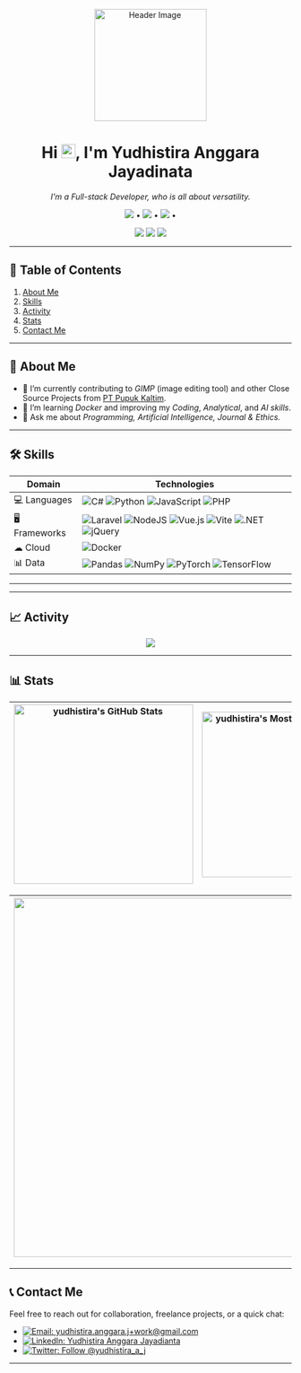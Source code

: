 <!-- ==================== -->
<!--       HEADER        -->
<!-- ==================== -->

<p align="center">
  <img src="YOUR_HEADLINE_IMAGE_OR_AVATAR_URL" alt="Header Image" width="200"/>
</p>

<h1 align="center">Hi <img src="https://media.giphy.com/media/hvRJCLFzcasrR4ia7z/giphy.gif" width="25px" height="25px">, I'm Yudhistira Anggara Jayadinata</h1>
<p align="center">
  <em>I'm a Full-stack Developer, who is all about versatility.</em>
</p>

<p align="center">
  <!-- Contact / Social Links -->
  <a href="mailto:yudhistira.anggara.j+work@gmail.com"><img src="https://img.shields.io/badge/-yudhistira.anggara.j+work@gmail.com-D14836?style=flat&logo=Gmail&logoColor=white"></a> •
  <a href="https://linkedin.com/in/yudhistira-anggara"><img src="https://img.shields.io/badge/-LinkedIn-blue?style=flat&logo=Linkedin&logoColor=white&link=https://www.linkedin.com/in/yudhistira-anggara/"></a> •
  <a href="https://twitter.com/yudhistira_a_j"><img src="https://img.shields.io/twitter/follow/yudhistira_a_j?style=social"></a> •
  <!-- <a href="https://yourblog.com">Blog</a> -->
</p>

<p align="center">
  <!-- Badges -->
  <img src="https://img.shields.io/github/last-commit/yudhistira-anggara/yudhistira-anggara">
  <img src="https://img.shields.io/github/followers/yudhistira-anggara">
  <img src="https://komarev.com/ghpvc?username=yudhistira-anggara">
</p>

---

## 📖 Table of Contents
1. [About Me](#about-me)  
2. [Skills](#skills)  
3. [Activity](#activity)
4. [Stats](#stats)
5. [Contact Me](#contact-me)
<!-- 3. [Pinned Projects](#pinned-projects)  
4. [Featured Projects](#featured-projects)
3. [Open Source Contributions](#open-source-contributions) -->

---

## <a name="about-me">🧐 About Me</a>
- 🔭 I’m currently contributing to *GIMP* (image editing tool) and other Close Source Projects from [PT Pupuk Kaltim](https://github.com/pupukkaltim).  
- 🌱 I’m learning *Docker* and improving my *Coding*, *Analytical*, and *AI skills*.  
- 💬 Ask me about *Programming,* *Artificial Intelligence,* *Journal & Ethics.*  

---

## <a name="skills">🛠 Skills</a>

| Domain       | Technologies                                 |
| ------------ | -------------------------------------------- |
| 💻 Languages | ![C#](https://custom-icon-badges.demolab.com/badge/C%23-%23239120.svg?logo=cshrp&logoColor=white) ![Python](https://img.shields.io/badge/Python-3776AB?logo=python&logoColor=fff) ![JavaScript](https://img.shields.io/badge/JavaScript-F7DF1E?logo=javascript&logoColor=000) ![PHP](https://img.shields.io/badge/php-%23777BB4.svg?&logo=php&logoColor=white) |
| 🖥 Frameworks | ![Laravel](https://img.shields.io/badge/Laravel-%23FF2D20.svg?logo=laravel&logoColor=white) ![NodeJS](https://img.shields.io/badge/Node.js-6DA55F?logo=node.js&logoColor=white) ![Vue.js](https://img.shields.io/badge/Vue.js-4FC08D?logo=vuedotjs&logoColor=fff) ![Vite](https://img.shields.io/badge/Vite-646CFF?logo=vite&logoColor=fff) ![.NET](https://img.shields.io/badge/.NET-512BD4?logo=dotnet&logoColor=fff) ![jQuery](https://img.shields.io/badge/jQuery-0769AD?logo=jquery&logoColor=fff)              |
| ☁ Cloud     | ![Docker](https://img.shields.io/badge/Docker-2496ED?logo=docker&logoColor=fff)|
| 📊 Data      | ![Pandas](https://img.shields.io/badge/Pandas-150458?logo=pandas&logoColor=fff) ![NumPy](https://img.shields.io/badge/NumPy-4DABCF?logo=numpy&logoColor=fff) ![PyTorch](https://img.shields.io/badge/PyTorch-ee4c2c?logo=pytorch&logoColor=white) ![TensorFlow](https://img.shields.io/badge/TensorFlow-ff8f00?logo=tensorflow&logoColor=white)      |

---
<!--
## 📌 Pinned Projects
Use GitHub’s [Pin feature](https://docs.github.com/en/repositories/organizing-your-repository-with-pins-and-stars/managing-pinned-repositories) to highlight your best work:

<p align="center">
  <a href="https://github.com/yourusername/project-1">
    <img src="https://github-readme-stats.vercel.app/api/pin/?username=yourusername&repo=project-1" alt="Project 1"/>
  </a>
  <a href="https://github.com/yourusername/project-2">
    <img src="https://github-readme-stats.vercel.app/api/pin/?username=yourusername&repo=project-2" alt="Project 2"/>
  </a>
  <a href="https://github.com/yourusername/project-3">
    <img src="https://github-readme-stats.vercel.app/api/pin/?username=yourusername&repo=project-3" alt="Project 3"/>
  </a>
</p>

---

## 💼 Featured Projects

### [Project 1](https://github.com/yourusername/project-1)  
> *Problem:* Describe the core challenge or goal.  
> *Solution:* Summarize your approach or tech stack.  
> *Your Role:* e.g. Full-stack development, CI/CD setup, performance tuning.  
> *Impact:* Metrics or outcomes (e.g. 10k monthly users, 99% test coverage).

---

### [Project 2](https://github.com/yourusername/project-2)  
> *Problem:* …  
> *Solution:* …  
> *Your Role:* …  
> *Impact:* …

---

## 🤝 Open Source Contributions
- Contributed *X* issues and *Y* PRs to [Library/Repo Name](https://github.com/owner/repo).  
- Active reviewer/maintainer for [Other Project](https://github.com/owner/other).
-->
---

## <a name="activity">📈 Activity</a>
<p align="center">
  <img src="https://github-readme-activity-graph.vercel.app/graph?username=yudhistira-anggara&theme=github" />
</p>

---

## <a name="stats">📊 Stats</a>
  
| <img align="center" width="320px" src="https://github-readme-stats-eight-theta.vercel.app/api?username=yudhistira-anggara&show_icons=true&hide_border=true&theme=radical&include_all_commits=true&count_private=true" alt="yudhistira's GitHub Stats"> | <img align="center" width="295px" src="https://github-readme-stats-eight-theta.vercel.app/api/top-langs/?username=yudhistira-anggara&langs_count=8&layout=compact&hide_border=true&theme=radical" alt="yudhistira's Most Used Language">
| ------------- | ------------- |  

| <img width="640px" src="https://github-readme-streak-stats.herokuapp.com/?user=yudhistira-anggara&hide_border=true&theme=radical">
| ------------- |

---

## <a name="contact-me">📞 Contact Me</a>
Feel free to reach out for collaboration, freelance projects, or a quick chat:

- <a href="mailto:yudhistira.anggara.j+work@gmail.com">![Email: yudhistira.anggara.j+work@gmail.com](https://img.shields.io/badge/-yudhistira.anggara.j+work@gmail.com-D14836?style=flat&logo=Gmail&logoColor=white)</a>
- <a href="https://linkedin.com/in/yudhistira-anggara">![LinkedIn: Yudhistira Anggara Jayadianta](https://img.shields.io/badge/-LinkedIn-blue?style=flat&logo=Linkedin&logoColor=white&link=https://www.linkedin.com/in/yudhistira-anggara/)</a>
- <a href="https://twitter.com/yudhistira_a_j">![Twitter: Follow @yudhistira_a_j](https://img.shields.io/twitter/follow/yudhistira_a_j?style=social)</a>

---
